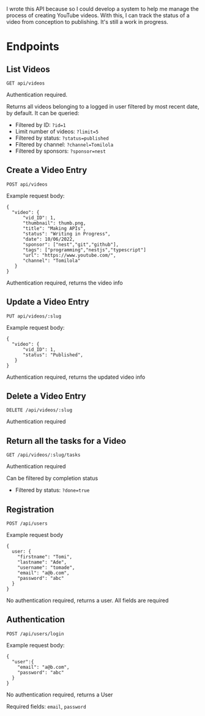 I wrote this API because so I could develop a system to help me manage the process of creating YouTube videos. With this, I can track the status of a video from conception to publishing. It's still a work in progress.







# Endpoints

## List Videos
`GET api/videos`

Authentication required.

Returns all videos belonging to a logged in user filtered by most recent date, by default. It can be queried:

- Filtered by ID: `?id=1`
- Limit number of videos: `?limit=5`
- Filtered by status: `?status=published`
- Filtered by channel: `?channel=Tomilola`
- Filtered by sponsors: `?sponsor=nest`


## Create a Video Entry
`POST api/videos`

Example request body: 
```
{
  "video": {
      "vid_ID": 1,
      "thumbnail": thumb.png,
      "title": "Making APIs",
      "status": "Writing in Progress",
      "date": 10/06/2022,
      "sponsor": ["nest","git","github"],
      "tags": ["programming","nestjs","typescript"]
      "url": "https://www.youtube.com/",
      "channel": "Tomilola"
   }
}
```
Authentication required, returns the video info

## Update a Video Entry
`PUT api/videos/:slug`

Example request body: 
```
{
  "video": {
      "vid_ID": 1,
      "status": "Published",
   }
}
```
Authentication required, returns the updated video info

## Delete a Video Entry
`DELETE /api/videos/:slug`

Authentication required

## Return all the tasks for a Video
`GET /api/videos/:slug/tasks`

Authentication required 

Can be filtered by completion status

- Filtered by status: `?done=true`

## Registration
`POST /api/users`

Example request body
```
{
  user: {
    "firstname": "Tomi",
    "lastname": "Ade",
    "username": "tomade",
    "email": "a@b.com",
    "password": "abc"
  }
}
```
No authentication required, returns a user. All fields are required 

## Authentication
`POST /api/users/login`




Example request body:
```
{
  "user":{
    "email": "a@b.com",
    "password": "abc"
  }
}
```
No authentication required, returns a User

Required fields: `email`, `password`
















